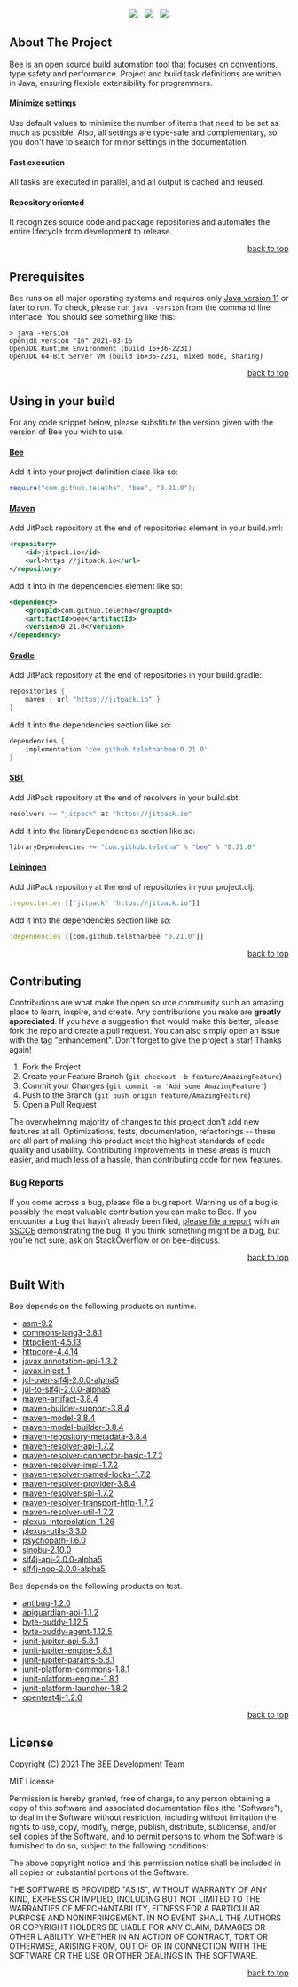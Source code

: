 <p align="center">
    <a href="https://docs.oracle.com/en/java/javase/11/"><img src="https://img.shields.io/badge/Java-Release%2011-green"/></a>
    <span>&nbsp;</span>
    <a href="https://jitpack.io/#teletha/bee"><img src="https://img.shields.io/jitpack/v/github/teletha/bee?label=Repository&color=green"></a>
    <span>&nbsp;</span>
    <a href="https://teletha.github.io/bee"><img src="https://img.shields.io/website.svg?down_color=red&down_message=CLOSE&label=Official%20Site&up_color=green&up_message=OPEN&url=https%3A%2F%2Fteletha.github.io%2Fbee"></a>
</p>


## About The Project
Bee is an open source build automation tool that focuses on conventions, type safety and performance.
Project and build task definitions are written in Java, ensuring flexible extensibility for programmers.

#### Minimize settings
Use default values to minimize the number of items that need to be set as much as possible. Also, all settings are type-safe and complementary, so you don't have to search for minor settings in the documentation.

#### Fast execution
All tasks are executed in parallel, and all output is cached and reused.

#### Repository oriented
It recognizes source code and package repositories and automates the entire lifecycle from development to release.
<p align="right"><a href="#top">back to top</a></p>


## Prerequisites
Bee runs on all major operating systems and requires only [Java version 11](https://docs.oracle.com/en/java/javase/11/) or later to run.
To check, please run `java -version` from the command line interface. You should see something like this:
```
> java -version
openjdk version "16" 2021-03-16
OpenJDK Runtime Environment (build 16+36-2231)
OpenJDK 64-Bit Server VM (build 16+36-2231, mixed mode, sharing)
```
<p align="right"><a href="#top">back to top</a></p>

## Using in your build
For any code snippet below, please substitute the version given with the version of Bee you wish to use.
#### [Bee](https://teletha.github.io/bee)
Add it into your project definition class like so:
```java
require("com.github.teletha", "bee", "0.21.0");
```
#### [Maven](https://maven.apache.org/)
Add JitPack repository at the end of repositories element in your build.xml:
```xml
<repository>
    <id>jitpack.io</id>
    <url>https://jitpack.io</url>
</repository>
```
Add it into in the dependencies element like so:
```xml
<dependency>
    <groupId>com.github.teletha</groupId>
    <artifactId>bee</artifactId>
    <version>0.21.0</version>
</dependency>
```
#### [Gradle](https://gradle.org/)
Add JitPack repository at the end of repositories in your build.gradle:
```gradle
repositories {
    maven { url "https://jitpack.io" }
}
```
Add it into the dependencies section like so:
```gradle
dependencies {
    implementation 'com.github.teletha:bee:0.21.0'
}
```
#### [SBT](https://www.scala-sbt.org/)
Add JitPack repository at the end of resolvers in your build.sbt:
```scala
resolvers += "jitpack" at "https://jitpack.io"
```
Add it into the libraryDependencies section like so:
```scala
libraryDependencies += "com.github.teletha" % "bee" % "0.21.0"
```
#### [Leiningen](https://leiningen.org/)
Add JitPack repository at the end of repositories in your project.clj:
```clj
:repositories [["jitpack" "https://jitpack.io"]]
```
Add it into the dependencies section like so:
```clj
:dependencies [[com.github.teletha/bee "0.21.0"]]
```
<p align="right"><a href="#top">back to top</a></p>


## Contributing
Contributions are what make the open source community such an amazing place to learn, inspire, and create. Any contributions you make are **greatly appreciated**.
If you have a suggestion that would make this better, please fork the repo and create a pull request. You can also simply open an issue with the tag "enhancement".
Don't forget to give the project a star! Thanks again!

1. Fork the Project
2. Create your Feature Branch (`git checkout -b feature/AmazingFeature`)
3. Commit your Changes (`git commit -m 'Add some AmazingFeature'`)
4. Push to the Branch (`git push origin feature/AmazingFeature`)
5. Open a Pull Request

The overwhelming majority of changes to this project don't add new features at all. Optimizations, tests, documentation, refactorings -- these are all part of making this product meet the highest standards of code quality and usability.
Contributing improvements in these areas is much easier, and much less of a hassle, than contributing code for new features.

### Bug Reports
If you come across a bug, please file a bug report. Warning us of a bug is possibly the most valuable contribution you can make to Bee.
If you encounter a bug that hasn't already been filed, [please file a report](https://github.com/teletha/bee/issues/new) with an [SSCCE](http://sscce.org/) demonstrating the bug.
If you think something might be a bug, but you're not sure, ask on StackOverflow or on [bee-discuss](https://github.com/teletha/bee/discussions).
<p align="right"><a href="#top">back to top</a></p>


## Built With
Bee depends on the following products on runtime.
* [asm-9.2](https://mvnrepository.com/artifact/org.ow2.asm/asm/9.2)
* [commons-lang3-3.8.1](https://mvnrepository.com/artifact/org.apache.commons/commons-lang3/3.8.1)
* [httpclient-4.5.13](https://mvnrepository.com/artifact/org.apache.httpcomponents/httpclient/4.5.13)
* [httpcore-4.4.14](https://mvnrepository.com/artifact/org.apache.httpcomponents/httpcore/4.4.14)
* [javax.annotation-api-1.3.2](https://mvnrepository.com/artifact/javax.annotation/javax.annotation-api/1.3.2)
* [javax.inject-1](https://mvnrepository.com/artifact/javax.inject/javax.inject/1)
* [jcl-over-slf4j-2.0.0-alpha5](https://mvnrepository.com/artifact/org.slf4j/jcl-over-slf4j/2.0.0-alpha5)
* [jul-to-slf4j-2.0.0-alpha5](https://mvnrepository.com/artifact/org.slf4j/jul-to-slf4j/2.0.0-alpha5)
* [maven-artifact-3.8.4](https://mvnrepository.com/artifact/org.apache.maven/maven-artifact/3.8.4)
* [maven-builder-support-3.8.4](https://mvnrepository.com/artifact/org.apache.maven/maven-builder-support/3.8.4)
* [maven-model-3.8.4](https://mvnrepository.com/artifact/org.apache.maven/maven-model/3.8.4)
* [maven-model-builder-3.8.4](https://mvnrepository.com/artifact/org.apache.maven/maven-model-builder/3.8.4)
* [maven-repository-metadata-3.8.4](https://mvnrepository.com/artifact/org.apache.maven/maven-repository-metadata/3.8.4)
* [maven-resolver-api-1.7.2](https://mvnrepository.com/artifact/org.apache.maven.resolver/maven-resolver-api/1.7.2)
* [maven-resolver-connector-basic-1.7.2](https://mvnrepository.com/artifact/org.apache.maven.resolver/maven-resolver-connector-basic/1.7.2)
* [maven-resolver-impl-1.7.2](https://mvnrepository.com/artifact/org.apache.maven.resolver/maven-resolver-impl/1.7.2)
* [maven-resolver-named-locks-1.7.2](https://mvnrepository.com/artifact/org.apache.maven.resolver/maven-resolver-named-locks/1.7.2)
* [maven-resolver-provider-3.8.4](https://mvnrepository.com/artifact/org.apache.maven/maven-resolver-provider/3.8.4)
* [maven-resolver-spi-1.7.2](https://mvnrepository.com/artifact/org.apache.maven.resolver/maven-resolver-spi/1.7.2)
* [maven-resolver-transport-http-1.7.2](https://mvnrepository.com/artifact/org.apache.maven.resolver/maven-resolver-transport-http/1.7.2)
* [maven-resolver-util-1.7.2](https://mvnrepository.com/artifact/org.apache.maven.resolver/maven-resolver-util/1.7.2)
* [plexus-interpolation-1.26](https://mvnrepository.com/artifact/org.codehaus.plexus/plexus-interpolation/1.26)
* [plexus-utils-3.3.0](https://mvnrepository.com/artifact/org.codehaus.plexus/plexus-utils/3.3.0)
* [psychopath-1.6.0](https://mvnrepository.com/artifact/com.github.teletha/psychopath/1.6.0)
* [sinobu-2.10.0](https://mvnrepository.com/artifact/com.github.teletha/sinobu/2.10.0)
* [slf4j-api-2.0.0-alpha5](https://mvnrepository.com/artifact/org.slf4j/slf4j-api/2.0.0-alpha5)
* [slf4j-nop-2.0.0-alpha5](https://mvnrepository.com/artifact/org.slf4j/slf4j-nop/2.0.0-alpha5)

Bee depends on the following products on test.
* [antibug-1.2.0](https://mvnrepository.com/artifact/com.github.teletha/antibug/1.2.0)
* [apiguardian-api-1.1.2](https://mvnrepository.com/artifact/org.apiguardian/apiguardian-api/1.1.2)
* [byte-buddy-1.12.5](https://mvnrepository.com/artifact/net.bytebuddy/byte-buddy/1.12.5)
* [byte-buddy-agent-1.12.5](https://mvnrepository.com/artifact/net.bytebuddy/byte-buddy-agent/1.12.5)
* [junit-jupiter-api-5.8.1](https://mvnrepository.com/artifact/org.junit.jupiter/junit-jupiter-api/5.8.1)
* [junit-jupiter-engine-5.8.1](https://mvnrepository.com/artifact/org.junit.jupiter/junit-jupiter-engine/5.8.1)
* [junit-jupiter-params-5.8.1](https://mvnrepository.com/artifact/org.junit.jupiter/junit-jupiter-params/5.8.1)
* [junit-platform-commons-1.8.1](https://mvnrepository.com/artifact/org.junit.platform/junit-platform-commons/1.8.1)
* [junit-platform-engine-1.8.1](https://mvnrepository.com/artifact/org.junit.platform/junit-platform-engine/1.8.1)
* [junit-platform-launcher-1.8.2](https://mvnrepository.com/artifact/org.junit.platform/junit-platform-launcher/1.8.2)
* [opentest4j-1.2.0](https://mvnrepository.com/artifact/org.opentest4j/opentest4j/1.2.0)
<p align="right"><a href="#top">back to top</a></p>


## License
Copyright (C) 2021 The BEE Development Team

MIT License

Permission is hereby granted, free of charge, to any person obtaining a copy
of this software and associated documentation files (the "Software"), to deal
in the Software without restriction, including without limitation the rights
to use, copy, modify, merge, publish, distribute, sublicense, and/or sell
copies of the Software, and to permit persons to whom the Software is
furnished to do so, subject to the following conditions:

The above copyright notice and this permission notice shall be included in all
copies or substantial portions of the Software.

THE SOFTWARE IS PROVIDED "AS IS", WITHOUT WARRANTY OF ANY KIND, EXPRESS OR
IMPLIED, INCLUDING BUT NOT LIMITED TO THE WARRANTIES OF MERCHANTABILITY,
FITNESS FOR A PARTICULAR PURPOSE AND NONINFRINGEMENT. IN NO EVENT SHALL THE
AUTHORS OR COPYRIGHT HOLDERS BE LIABLE FOR ANY CLAIM, DAMAGES OR OTHER
LIABILITY, WHETHER IN AN ACTION OF CONTRACT, TORT OR OTHERWISE, ARISING FROM,
OUT OF OR IN CONNECTION WITH THE SOFTWARE OR THE USE OR OTHER DEALINGS IN THE
SOFTWARE.
<p align="right"><a href="#top">back to top</a></p>
